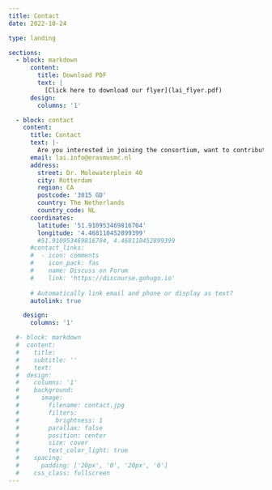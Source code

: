 ```yaml
---
title: Contact
date: 2022-10-24

type: landing

sections:
  - block: markdown
      content:
        title: Download PDF
        text: |
          [Click here to download our flyer](lai_flyer.pdf)
      design:
        columns: '1'

  - block: contact
    content:
      title: Contact
      text: |-
        Are you interested in joining the consortium, want to contribute, or do you have a question? Please reach out to us! We would be more than happy to assist you.
      email: lai.info@erasmusmc.nl
      address:
        street: Dr. Molewaterplein 40
        city: Rotterdam
        region: CA
        postcode: '3015 GD'
        country: The Netherlands
        country_code: NL
      coordinates:
        latitude: '51.910953469816704'
        longitude: '4.468110452899399'
        #51.910953469816704, 4.468110452899399
      #contact_links:
      #  - icon: comments
      #    icon_pack: fas
      #    name: Discuss on Forum
      #    link: 'https://discourse.gohugo.io'
    
      # Automatically link email and phone or display as text?
      autolink: true

    design:
      columns: '1'

  #- block: markdown
  #  content:
  #    title:
  #    subtitle: ''
  #    text:
  #  design:
  #    columns: '1'
  #    background:
  #      image: 
  #        filename: contact.jpg
  #        filters:
  #          brightness: 1
  #        parallax: false
  #        position: center
  #        size: cover
  #        text_color_light: true
  #    spacing:
  #      padding: ['20px', '0', '20px', '0']
  #    css_class: fullscreen
---
```

